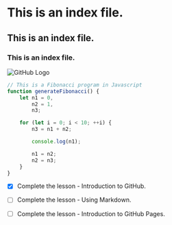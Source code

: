 # This is an index file.
## This is an index file.
### This is an index file.

![GitHub Logo](https://upload.wikimedia.org/wikipedia/commons/thumb/a/ae/Github-desktop-logo-symbol.svg/2048px-Github-desktop-logo-symbol.svg.png)


``` javascript
// This is a Fibonacci program in Javascript 
function generateFibonacci() {
	let n1 = 0,
		n2 = 1,
		n3;

	for (let i = 0; i < 10; ++i) {
		n3 = n1 + n2;

		console.log(n1);

		n1 = n2;
		n2 = n3;
	}
}
```

- [x] Complete the lesson - Introduction to GitHub.
- [ ] Complete the lesson - Using Markdown.
- [ ] Complete the lesson - Introduction to GitHub Pages.

